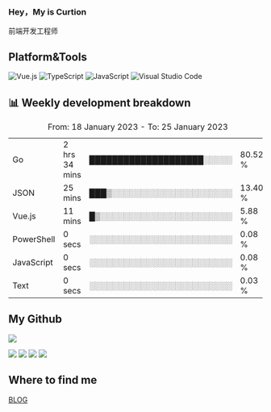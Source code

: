 ### Hey，My is Curtion
前端开发工程师
## Platform&Tools

![Vue.js](https://img.shields.io/badge/-Vue.js-4FC08D?style=flat-square&logo=Vue.js&logoColor=white)
![TypeScript](https://img.shields.io/badge/-TypeScript-007ACC?style=flat-square&logo=typescript&logoColor=white)
![JavaScript](https://img.shields.io/badge/-JavaScript-F7DF1E?style=flat-square&logo=javascript&logoColor=black)
![Visual Studio Code](https://img.shields.io/badge/-VSCode-007ACC?style=flat-square&logo=Visual-Studio-Code&logoColor=white)

## 📊 Weekly development breakdown

<!--START_SECTION:waka-->

<table><caption>From: 18 January 2023 - To: 25 January 2023</caption><tr><td>Go</td><td>2 hrs 34 mins</td><td>████████████████████░░░░░</td><td>80.52 %</td></tr><tr><td>JSON</td><td>25 mins</td><td>███▒░░░░░░░░░░░░░░░░░░░░░</td><td>13.40 %</td></tr><tr><td>Vue.js</td><td>11 mins</td><td>█▒░░░░░░░░░░░░░░░░░░░░░░░</td><td>5.88 %</td></tr><tr><td>PowerShell</td><td>0 secs</td><td>░░░░░░░░░░░░░░░░░░░░░░░░░</td><td>0.08 %</td></tr><tr><td>JavaScript</td><td>0 secs</td><td>░░░░░░░░░░░░░░░░░░░░░░░░░</td><td>0.08 %</td></tr><tr><td>Text</td><td>0 secs</td><td>░░░░░░░░░░░░░░░░░░░░░░░░░</td><td>0.03 %</td></tr></table>

<!--END_SECTION:waka-->

## My Github

![](http://github-profile-summary-cards.vercel.app/api/cards/profile-details?username=curtion&theme=nord_bright)

![](http://github-profile-summary-cards.vercel.app/api/cards/stats?username=curtion&theme=nord_bright)
![](http://github-profile-summary-cards.vercel.app/api/cards/productive-time?username=curtion&theme=nord_bright&utcOffset=8)
![](http://github-profile-summary-cards.vercel.app/api/cards/repos-per-language?username=curtion&theme=nord_bright)
![](http://github-profile-summary-cards.vercel.app/api/cards/most-commit-language?username=curtion&theme=nord_bright)

## Where to find me

[BLOG](https://blog.3gxk.net)
